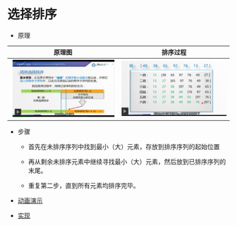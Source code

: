 # 选择排序

- 原理

| 原理图 | 排序过程 |
| :---: | :-----: |
| ![原理图](../images/sort/SelectSort1.png) | ![原理图](../images/sort/SelectSort2.png) |

- 步骤

    - 首先在未排序序列中找到最小（大）元素，存放到排序序列的起始位置

    - 再从剩余未排序元素中继续寻找最小（大）元素，然后放到已排序序列的末尾。

    - 重复第二步，直到所有元素均排序完毕。

- [动画演示](../images/sort/SelectionSort.gif)

- [实现](../../java/cool/zzy/algorithm/sort/SelectSort.java)